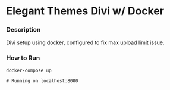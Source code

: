 # Elegant Themes Divi w/ Docker

### Description

Divi setup using docker, configured to fix max upload limit issue.

### How to Run

```
docker-compose up

# Running on localhost:8000
```

